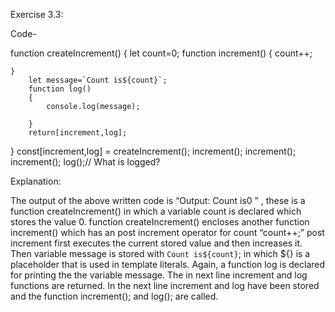 Exercise 3.3:

Code-

function createIncrement()
{
let count=0;
function increment()
{
count++;

    }
        let message=`Count is${count}`;
        function log()
        {
            console.log(message);

        }
        return[increment,log];

}
const[increment,log] = createIncrement();
increment();
increment();
increment();
log();// What is logged?

Explanation:

The output of the above written code is “Output: Count is0 ” , these is a function createIncrement() in which a variable count is declared which stores the value 0. function createIncrement() encloses another function increment() which has an post increment operator for count “count++;” post increment first executes the current stored value and then increases it. Then variable message is stored with `Count is${count}`; in which ${} is a placeholder that is used in template literals.
Again, a function log is declared for printing the the variable message. The in next line increment and log functions are returned. In the next line increment and log have been stored and the function increment(); and log(); are called.
